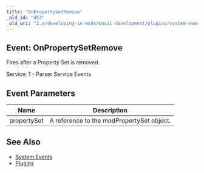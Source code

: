 ```yaml
---
title: "OnPropertySetRemove"
_old_id: "453"
_old_uri: "2.x/developing-in-modx/basic-development/plugins/system-events/onpropertysetremove"
---
```


## Event: OnPropertySetRemove

Fires after a Property Set is removed.

Service: 1 - Parser Service Events

## Event Parameters

| Name | Description |
|------|-------------|
| propertySet | A reference to the modPropertySet object. |

## See Also

- [System Events](developing-in-modx/basic-development/plugins/system-events "System Events")
- [Plugins](developing-in-modx/basic-development/plugins "Plugins")